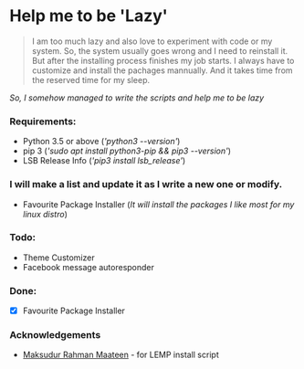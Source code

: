 # Help me to be 'Lazy'

> I am too much lazy and also love to experiment with code
or my system. So, the system usually goes wrong and I need to
reinstall it. But after the installing process finishes my job starts.
I always have to customize and install the pachages mannually.
And it takes time from the reserved time for my sleep.

_So, I somehow managed to write the scripts and help me to be lazy_

### Requirements:

* Python 3.5 or above (_'python3 --version'_)
* pip 3 (_'sudo apt install python3-pip && pip3 --version'_)
* LSB Release Info (_'pip3 install lsb_release'_)

### I will make a list and update it as I write a new one or modify.

* Favourite Package Installer (_It will install the packages I like most for my linux distro_)

### Todo:

* Theme Customizer
* Facebook message autoresponder

### Done:

 -[x] Favourite Package Installer

### Acknowledgements

- [Maksudur Rahman Maateen](https://github.com/maateen) - for LEMP install script
